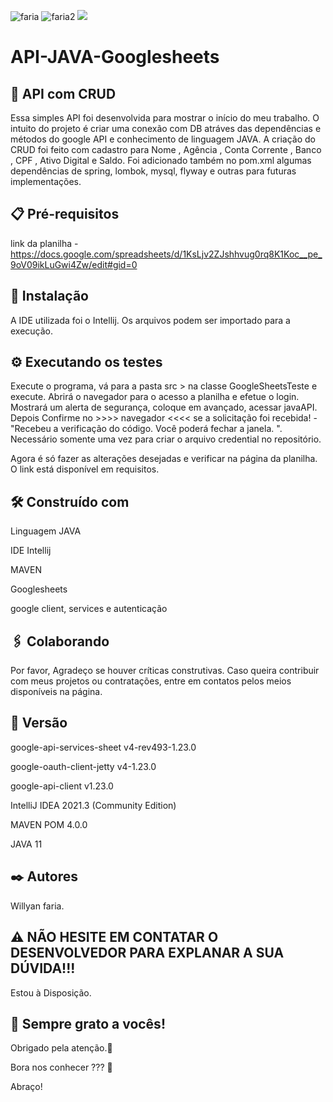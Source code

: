 ![faria](https://img.shields.io/github/issues/Fariawillyan/API-JAVA-Googlesheets) ![faria2](https://img.shields.io/github/forks/Fariawillyan/API-JAVA-Googlesheets) ![](https://img.shields.io/github/stars/Fariawillyan/API-JAVA-Googlesheets)

# API-JAVA-Googlesheets

## 🚀 API com CRUD

Essa simples API foi desenvolvida para mostrar o início do meu trabalho. O intuito do projeto é criar uma conexão com DB atráves das dependências e métodos do google API e conhecimento de linguagem JAVA.
A criação do CRUD foi feito com cadastro para Nome , Agência , Conta Corrente , Banco , CPF , Ativo Digital e Saldo. Foi adicionado também no pom.xml algumas dependências de spring, lombok, mysql, flyway e outras para futuras implementações.

## 📋 Pré-requisitos

link da planilha - https://docs.google.com/spreadsheets/d/1KsLjv2ZJshhvug0rq8K1Koc__pe_9oV09ikLuGwi4Zw/edit#gid=0

## 🔧 Instalação

A IDE utilizada foi o Intellij. Os arquivos podem ser importado para a execução.

## ⚙️ Executando os testes

Execute o programa, vá para a pasta src > na classe GoogleSheetsTeste e execute. Abrirá o navegador para o acesso a planilha e efetue o login. Mostrará um alerta de segurança, coloque em avançado, acessar javaAPI. Depois Confirme no >>>> navegador <<<< se a solicitação foi recebida! - "Recebeu a verificação do código. Você poderá fechar a janela. ". Necessário somente uma vez para criar o arquivo credential no repositório.

Agora é só fazer as alterações desejadas e verificar na página da planilha. O link está disponível em requisitos.


## 🛠️ Construído com

<p>Linguagem JAVA</p>
<p>IDE Intellij</p>
<p>MAVEN</p>
<p>Googlesheets</p>
<p>google client, services e autenticação</p>


## 🖇️ Colaborando

Por favor, Agradeço se houver críticas construtivas. Caso queira contribuir com meus projetos ou contratações, entre em contatos pelos meios disponíveis na página.

## 📌 Versão
<p>google-api-services-sheet v4-rev493-1.23.0</p>
<p>google-oauth-client-jetty v4-1.23.0</p>
<p>google-api-client v1.23.0</p>
<p>IntelliJ IDEA 2021.3 (Community Edition)</p>
<p>MAVEN POM 4.0.0</p>
<p>JAVA 11</p>

## ✒️ Autores

Willyan faria.

## :warning: NÃO HESITE EM CONTATAR O DESENVOLVEDOR PARA EXPLANAR A SUA DÚVIDA!!!
Estou à Disposição.

## 🎁 Sempre grato a vocês!

<p>Obrigado pela atenção.📢 </p>
<p>Bora nos conhecer ??? 🍺 </p>
<p>Abraço!</p>
